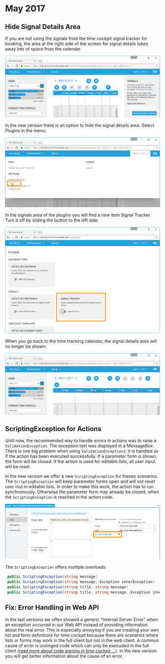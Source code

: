 # May 2017

## Hide Signal Details Area

If you are not using the signals from the time cockpit signal tracker for booking, the area at the right side of the screen for signal details takes away lots of space from the calendar.

![Calendar with signals details area](images/2017-05/calendar-with-signals.png "Calendar with signals details area")

In the new version there is an option to hide the signal details area. Select Plugins in the menu:

![Plugins](images/2017-05/plugins.png "Plugins")

In the signals area of the plugins you will find a new item Signal Tracker. Turn it off by sliding the button to the left side:

![Signal Tracker Plugin](images/2017-05/signal-tracker-plugin.png "Signal Tracker Plugin")

When you go back to the time tracking calendar, the signal details area will no longer be shown:

![Calendar without signals details area](images/2017-05/calendar-without-signals.png "Calendar without signals details area")

## ScriptingException for Actions

Until now, the recommended way to handle errors in actions was to raise a `ValidationException`. The exception text was displayed in a MessageBox. There is one big problem when using `ValidationExceptions`: it is handled as if the action has been executed successfully. If a parameter form is shown, the form will be closed. If the action is used for editable lists, all user input will be reset.

In the new version we offer a new `ScriptingException` for theses scenarios. The `ScriptingException` will keep parameter forms open and will not reset user inut in editable lists. In order to make this work, the action has to run synchronously. Otherwise the parameter form may already be closed, when the `ScriptingException` is reached in the action code.

![Execute action syncrhonously](images/2017-05/synchronous-action.png "Execute action syncrhonously")

The `ScriptingException` offers multiple overloads:

```cs
 public ScriptingException(string message)
 public ScriptingException(string message, Exception innerException)
 public ScriptingException(string title, string message)
 public ScriptingException(string title, string message, Exception innerException)
 ```

## Fix: Error Handling in Web API

In the last versions we offen showed a generic "Internal Server Error" when an exception occurred in our Web API instead of providing information about the real error. This is especially annoying if you are creating your own list and form definitions for time cockpit because there are scenarios where lists or forms may work in the full client but not in the web client. A common cause of error is unsinged code which can only be execuded in the full client ([read more about code signing in time cockpit ...](https://www.timecockpit.com/blog/2014/11/27/Why-You-Need-to-Sign-Your-Custom-Code)). In the new version you will get better information about the cause of an error.